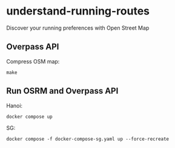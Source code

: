 # understand-running-routes

Discover your running preferences with Open Street Map

## Overpass API

Compress OSM map:

```
make
```

## Run OSRM and Overpass API

Hanoi:

```
docker compose up
```

SG:

```
docker compose -f docker-compose-sg.yaml up --force-recreate
```